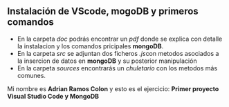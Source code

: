 ## Instalación de VScode, mogoDB y primeros comandos 
* En la carpeta *doc* podrás encontrar un *pdf* donde se explica con detalle la instalacion 
y los comandos pricipales **mongoDB**. 
* En la carpeta *src* se adjuntan dos ficheros *.js*con 
metodos asociados a la insercion de datos en **mongoDB** y su posterior manipulación
* En la carpeta *sources* encontrarás un *chuletario* con los metodos más comunes.

Mi nombre es **Adrian Ramos Colon** y esto es el ejercicio: **Primer proyecto Visual Studio Code y MongoDB**

